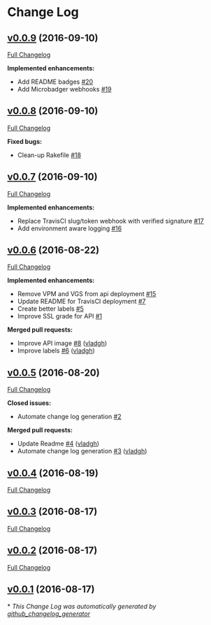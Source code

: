 # Change Log

## [v0.0.9](https://github.com/vghn/puppet-docker/tree/v0.0.9) (2016-09-10)
[Full Changelog](https://github.com/vghn/puppet-docker/compare/v0.0.8...v0.0.9)

**Implemented enhancements:**

- Add README badges [\#20](https://github.com/vghn/puppet-docker/issues/20)
- Add Microbadger webhooks [\#19](https://github.com/vghn/puppet-docker/issues/19)

## [v0.0.8](https://github.com/vghn/puppet-docker/tree/v0.0.8) (2016-09-10)
[Full Changelog](https://github.com/vghn/puppet-docker/compare/v0.0.7...v0.0.8)

**Fixed bugs:**

- Clean-up Rakefile [\#18](https://github.com/vghn/puppet-docker/issues/18)

## [v0.0.7](https://github.com/vghn/puppet-docker/tree/v0.0.7) (2016-09-10)
[Full Changelog](https://github.com/vghn/puppet-docker/compare/v0.0.6...v0.0.7)

**Implemented enhancements:**

- Replace TravisCI slug/token webhook with verified signature [\#17](https://github.com/vghn/puppet-docker/issues/17)
- Add environment aware logging [\#16](https://github.com/vghn/puppet-docker/issues/16)

## [v0.0.6](https://github.com/vghn/puppet-docker/tree/v0.0.6) (2016-08-22)
[Full Changelog](https://github.com/vghn/puppet-docker/compare/v0.0.5...v0.0.6)

**Implemented enhancements:**

- Remove VPM and VGS from api deployment [\#15](https://github.com/vghn/puppet-docker/issues/15)
- Update README for TravisCI deployment [\#7](https://github.com/vghn/puppet-docker/issues/7)
- Create better labels [\#5](https://github.com/vghn/puppet-docker/issues/5)
- Improve SSL grade for API [\#1](https://github.com/vghn/puppet-docker/issues/1)

**Merged pull requests:**

- Improve API image [\#8](https://github.com/vghn/puppet-docker/pull/8) ([vladgh](https://github.com/vladgh))
- Improve labels [\#6](https://github.com/vghn/puppet-docker/pull/6) ([vladgh](https://github.com/vladgh))

## [v0.0.5](https://github.com/vghn/puppet-docker/tree/v0.0.5) (2016-08-20)
[Full Changelog](https://github.com/vghn/puppet-docker/compare/v0.0.4...v0.0.5)

**Closed issues:**

- Automate change log generation [\#2](https://github.com/vghn/puppet-docker/issues/2)

**Merged pull requests:**

- Update Readme [\#4](https://github.com/vghn/puppet-docker/pull/4) ([vladgh](https://github.com/vladgh))
- Automate change log generation [\#3](https://github.com/vghn/puppet-docker/pull/3) ([vladgh](https://github.com/vladgh))

## [v0.0.4](https://github.com/vghn/puppet-docker/tree/v0.0.4) (2016-08-19)
[Full Changelog](https://github.com/vghn/puppet-docker/compare/v0.0.3...v0.0.4)

## [v0.0.3](https://github.com/vghn/puppet-docker/tree/v0.0.3) (2016-08-17)
[Full Changelog](https://github.com/vghn/puppet-docker/compare/v0.0.2...v0.0.3)

## [v0.0.2](https://github.com/vghn/puppet-docker/tree/v0.0.2) (2016-08-17)
[Full Changelog](https://github.com/vghn/puppet-docker/compare/v0.0.1...v0.0.2)

## [v0.0.1](https://github.com/vghn/puppet-docker/tree/v0.0.1) (2016-08-17)


\* *This Change Log was automatically generated by [github_changelog_generator](https://github.com/skywinder/Github-Changelog-Generator)*